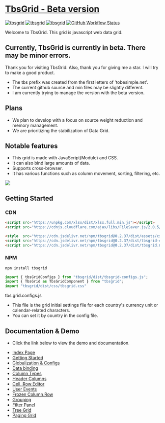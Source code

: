 # [TbsGrid - Beta version](https://tobesimple.net)
<p>
<a href="https://tobesimple.net/" target="_blank"><img alt="tbsgrid" src="https://img.shields.io/badge/Html-CSS-blue"></a> 
<a href="https://tobesimple.net/" target="_blank"><img alt="tbsgrid" src="https://img.shields.io/badge/Pure-Javascript-blue"></a> 
<a href="https://tobesimple.net/" target="_blank"><img alt="tbsgrid" src="https://img.shields.io/badge/Web-Grid-blue"></a>
<a href="https://tobesimple.net/"><img alt="GitHub Workflow Status" src="https://img.shields.io/badge/build-0.2.37-blue"></a>
</p>

Welcome to TbsGrid.
This grid is javascript web data grid.

Currently, TbsGrid is currently in beta.
There may be minor errors.
---

Thank you for visiting TbsGrid.
Also, thank you for giving me a star.
I will try to make a good product.

- The tbs prefix was created from the first letters of 'tobesimple.net'.
- The current github source and min files may be slightly different.
- I am currently trying to manage the version with the beta version.

## Plans

- We plan to develop with a focus on source weight reduction and memory management.
- We are prioritizing the stabilization of Data Grid.

## Notable features

- This grid is made with JavaScript(Module) and CSS.
- It can also bind large amounts of data.
- Supports cross-browser.
- It has various functions such as column movement, sorting, filtering, etc.

<img src="https://github.com/user-attachments/assets/9f13ba36-9566-42cf-907b-735c5821c3da">

## Getting Started

### CDN
```html 
<script src="https://unpkg.com/xlsx/dist/xlsx.full.min.js"></script>
<script src="https://cdnjs.cloudflare.com/ajax/libs/FileSaver.js/2.0.5/FileSaver.min.js"></script>

<style  src="https://cdn.jsdelivr.net/npm/tbsgrid@0.2.37/dist/assets/css/tbsgrid.css" />
<script src="https://cdn.jsdelivr.net/npm/tbsgrid@0.2.37/dist/tbsgrid-configs.js" />
<script src="https://cdn.jsdelivr.net/npm/tbsgrid@0.2.37/dist/tbsgrid.min.js" />

```
### NPM 
```js 
npm install tbsgrid

import { tbsGridConfigs } from "tbsgrid/dist/tbsgrid-configs.js";
import { TbsGrid as TbsGridComponent } from "tbsgrid";
import "tbsgrid/dist/css/tbsgrid.css"
```

tbs.grid.configs.js

- This file is the grid initial settings file for each country's currency unit or calendar-related characters.
- You can set it by country in the config file.

## Documentation & Demo

- Click the link below to view the demo and documentation.

* [Index Page](https://tobesimple.net)
* [Getting Started](https://tobesimple.net/page70/page70_001.php)
* [Globalization & Configs](https://tobesimple.net/page70/page70_003.php)
* [Data binding](https://tobesimple.net/page71/page71_001.php)
* [Column Types](https://tobesimple.net/page72/page72_001.php)
* [Header Columns](https://tobesimple.net/page73/page73_002.php)
* [Cell, Row Editor](https://tobesimple.net/page74/page74_001.php)
* [User Events](https://tobesimple.net/page75/page75_001.php)  
* [Frozen Column,Row](https://tobesimple.net/page76/page76_001.php)
* [Grouping](https://tobesimple.net/page78/page78_001.php)
* [Filter Panel](https://tobesimple.net/page79/page79_001.php)
* [Tree Grid](https://tobesimple.net/page81/page81_001.php)
* [Paging Grid](https://tobesimple.net/page82/page82_001.php)


